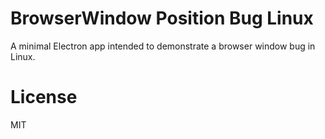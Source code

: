 # BrowserWindow Position Bug Linux

A minimal Electron app intended to demonstrate a browser window bug in Linux.

# License

MIT
